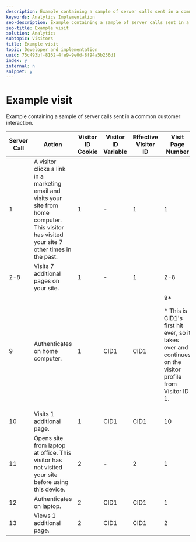 ```yaml
---
description: Example containing a sample of server calls sent in a common customer interaction.
keywords: Analytics Implementation
seo-description: Example containing a sample of server calls sent in a common customer interaction.
seo-title: Example visit
solution: Analytics
subtopic: Visitors
title: Example visit
topic: Developer and implementation
uuid: 75c493bf-8162-4fe9-9e0d-8f94a5b256d1
index: y
internal: n
snippet: y
---
```


# Example visit

Example containing a sample of server calls sent in a common customer interaction.

<table id="table_BD711278026C4F729119F1FDF4945087"> 
 <thead> 
  <tr> 
   <th class="entry"> Server Call </th> 
   <th class="entry"> Action </th> 
   <th class="entry"> Visitor ID Cookie </th> 
   <th class="entry"> Visitor ID Variable </th> 
   <th class="entry"> Effective Visitor ID </th> 
   <th class="entry"> Visit Page Number </th> 
   <th class="entry"> Visit Number </th> 
  </tr> 
 </thead>
 <tbody> 
  <tr> 
   <td> 1 </td> 
   <td> A visitor clicks a link in a marketing email and visits your site from home computer. This visitor has visited your site 7 other times in the past. </td> 
   <td> 1 </td> 
   <td> - </td> 
   <td> 1 </td> 
   <td> 1 </td> 
   <td> 8 </td> 
  </tr> 
  <tr> 
   <td> 2-8 </td> 
   <td> Visits 7 additional pages on your site. </td> 
   <td> 1 </td> 
   <td> - </td> 
   <td> 1 </td> 
   <td> 2-8 </td> 
   <td> 8 </td> 
  </tr> 
  <tr> 
   <td> 9 </td> 
   <td> Authenticates on home computer. </td> 
   <td> 1 </td> 
   <td> CID1 </td> 
   <td> CID1 </td> 
   <td> 9* <p>* This is CID1's first hit ever, so it takes over and continues on the visitor profile from Visitor ID 1. </p> </td> 
   <td> 8 </td> 
  </tr> 
  <tr> 
   <td> 10 </td> 
   <td> Visits 1 additional page. </td> 
   <td> 1 </td> 
   <td> CID1 </td> 
   <td> CID1 </td> 
   <td> 10 </td> 
   <td> 8 </td> 
  </tr> 
  <tr> 
   <td> 11 </td> 
   <td> Opens site from laptop at office. This visitor has not visited your site before using this device. </td> 
   <td> 2 </td> 
   <td> - </td> 
   <td> 2 </td> 
   <td> 1 </td> 
   <td> 1 </td> 
  </tr> 
  <tr> 
   <td> 12 </td> 
   <td> Authenticates on laptop. </td> 
   <td> 2 </td> 
   <td> CID1 </td> 
   <td> CID1 </td> 
   <td> 1 </td> 
   <td> 9 </td> 
  </tr> 
  <tr> 
   <td> 13 </td> 
   <td> Views 1 additional page. </td> 
   <td> 2 </td> 
   <td> CID1 </td> 
   <td> CID1 </td> 
   <td> 2 </td> 
   <td> 9 </td> 
  </tr> 
 </tbody> 
</table>

